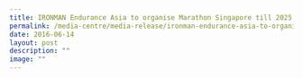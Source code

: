 ```yaml
---
title: IRONMAN Endurance Asia to organise Marathon Singapore till 2025
permalink: /media-centre/media-release/ironman-endurance-asia-to-organise-marathon-singapore-till-2025/
date: 2016-06-14
layout: post
description: ""
image: ""
---
```

